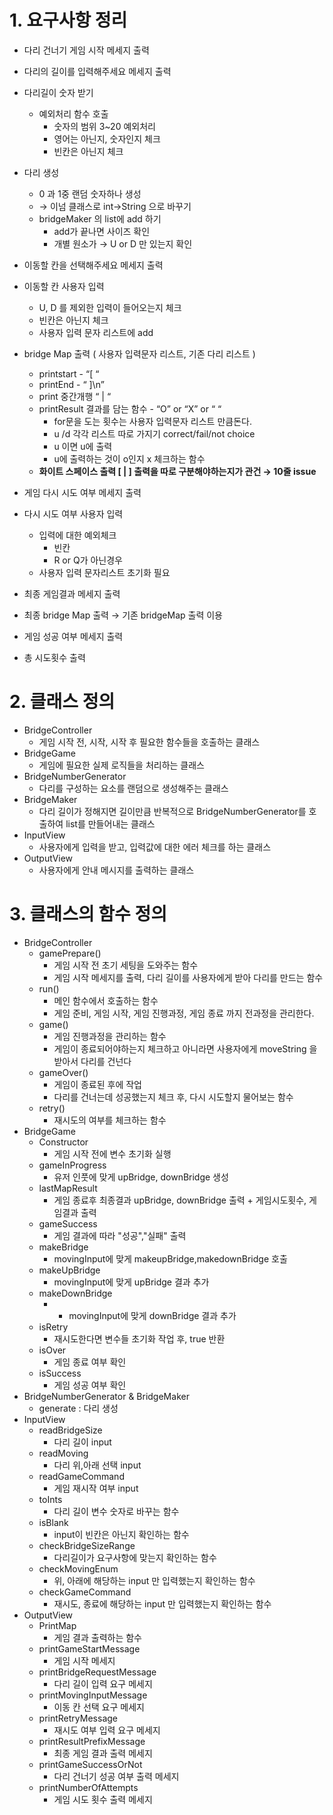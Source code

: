 # 1. 요구사항 정리

- 다리 건너기 게임 시작 메세지 출력
- 다리의 길이를 입력해주세요 메세지 출력
- 다리길이 숫자 받기
    - 예외처리 함수 호출
        - 숫자의 범위 3~20 예외처리
        - 영어는 아닌지, 숫자인지 체크
        - 빈칸은 아닌지 체크

- 다리 생성
    - 0 과 1중 랜덤 숫자하나 생성
    - → 이넘 클래스로 int→String 으로 바꾸기
    - bridgeMaker 의 list에 add 하기
        - add가 끝나면 사이즈 확인
        - 개별 원소가 → U or D 만 있는지 확인
- 이동할 칸을 선택해주세요 메세지 출력
- 이동할 칸 사용자 입력
    - U, D 를 제외한 입력이 들어오는지 체크
    - 빈칸은 아닌지 체크
    - 사용자 입력 문자 리스트에 add
- bridge Map 출력 ( 사용자 입력문자 리스트, 기존 다리 리스트 )
    - printstart - “[ “
    - printEnd - “ ]\n”
    - print 중간개행 “ | “
    - printResult 결과를 담는 함수 - “O” or “X” or “ “
        - for문을 도는 횟수는 사용자 입력문자 리스트 만큼돈다.
        - u /d 각각 리스트 따로 가지기 correct/fail/not choice
        - u 이면 u에 출력
        - u에 출력하는 것이 o인지 x 체크하는 함수
    - **화이트 스페이스 출력 [ | ] 출력을 따로 구분해야하는지가 관건 → 10줄 issue**

- 게임 다시 시도 여부 메세지 출력
- 다시 시도 여부 사용자 입력
    - 입력에 대한 예외체크
        - 빈칸
        - R or Q가 아닌경우
    - 사용자 입력 문자리스트 초기화 필요
- 최종 게임결과 메세지 출력
- 최종 bridge Map 출력 → 기존 bridgeMap 출력 이용
- 게임 성공 여부 메세지 출력
- 총 시도횟수 출력

# 2. 클래스 정의
- BridgeController
  - 게임 시작 전, 시작, 시작 후 필요한 함수들을 호출하는 클래스
- BridgeGame
  - 게임에 필요한 실제 로직들을 처리하는 클래스
- BridgeNumberGenerator
  - 다리를 구성하는 요소를 랜덤으로 생성해주는 클래스
- BridgeMaker
  - 다리 길이가 정해지면 길이만큼 반복적으로 BridgeNumberGenerator를 호출하여 list를 만들어내는 클래스
- InputView
  - 사용자에게 입력을 받고, 입력값에 대한 에러 체크를 하는 클래스
- OutputView
  - 사용자에게 안내 메시지를 출력하는 클래스

# 3. 클래스의 함수 정의
- BridgeController
  - gamePrepare()
    - 게임 시작 전 초기 세팅을 도와주는 함수
    - 게임 시작 메세지를 출력, 다리 길이를 사용자에게 받아 다리를 만드는 함수
  - run()
    - 메인 함수에서 호출하는 함수
    - 게임 준비, 게임 시작, 게임 진행과정, 게임 종료 까지 전과정을 관리한다.
  - game()
    - 게임 진행과정을 관리하는 함수
    - 게임이 종료되어야하는지 체크하고 아니라면 사용자에게 moveString 을 받아서 다리를 건넌다
  - gameOver()
    - 게임이 종료된 후에 작업
    - 다리를 건너는데 성공했는지 체크 후, 다시 시도할지 물어보는 함수
  - retry()
    - 재시도의 여부를 체크하는 함수
- BridgeGame
  - Constructor
    - 게임 시작 전에 변수 초기화 실행
  - gameInProgress
    - 유저 인풋에 맞게 upBridge, downBridge 생성
  - lastMapResult
    - 게임 종료후 최종결과 upBridge, downBridge 출력 + 게임시도횟수, 게임결과 출력
  - gameSuccess
    - 게임 결과에 따라 "성공","실패" 출력
  - makeBridge
    - movingInput에 맞게 makeupBridge,makedownBridge 호출
  - makeUpBridge
    - movingInput에 맞게 upBridge 결과 추가
  - makeDownBridge
    - - movingInput에 맞게 downBridge 결과 추가
  - isRetry
    - 재시도한다면 변수들 초기화 작업 후, true 반환
  - isOver
    - 게임 종료 여부 확인
  - isSuccess
    - 게임 성공 여부 확인
- BridgeNumberGenerator & BridgeMaker
  - generate : 다리 생성
- InputView
  - readBridgeSize 
    - 다리 길이 input
  - readMoving 
    - 다리 위,아래 선택 input
  - readGameCommand 
    - 게임 재시작 여부 input
  - toInts 
    - 다리 길이 변수 숫자로 바꾸는 함수
  - isBlank 
    - input이 빈칸은 아닌지 확인하는 함수
  - checkBridgeSizeRange
    - 다리길이가 요구사항에 맞는지 확인하는 함수
  - checkMovingEnum
    - 위, 아래에 해당하는 input 만 입력했는지 확인하는 함수
  - checkGameCommand
    - 재시도, 종료에 해당하는 input 만 입력했는지 확인하는 함수
- OutputView
  - PrintMap
    - 게임 결과 출력하는 함수
  - printGameStartMessage
    - 게임 시작 메세지
  - printBridgeRequestMessage
    - 다리 길이 입력 요구 메세지
  - printMovingInputMessage
    - 이동 칸 선택 요구 메세지
  - printRetryMessage
    - 재시도 여부 입력 요구 메세지
  - printResultPrefixMessage
    - 최종 게임 결과 출력 메세지
  - printGameSuccessOrNot
    - 다리 건너기 성공 여부 출력 메세지
  - printNumberOfAttempts
    - 게임 시도 횟수 출력 메세지